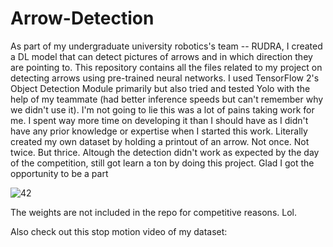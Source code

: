 # Arrow-Detection
As part of my undergraduate university robotics's team -- RUDRA, I created a DL model that can detect pictures of arrows and in which direction they are pointing to. This repository contains all the files related to my project on detecting arrows using pre-trained neural networks. I used TensorFlow 2's Object Detection Module primarily but also tried and tested Yolo with the help of my teammate (had better inference speeds but can't remember why we didn't use it). I'm not going to lie this was a lot of pains taking work for me. I spent way more time on developing it than I should have as I didn't have any prior knowledge or expertise when I started this work. Literally created my own dataset by holding a printout of an arrow. Not once. Not twice. But thrice. Altough the detection didn't work as expected by the day of the competition, still got learn a ton by doing this project. Glad I got the opportunity to be a part 

![42](https://user-images.githubusercontent.com/53865153/213199274-8e351eb5-9671-4b6a-b63e-7fcf9fd109bd.jpg)

The weights are not included in the repo for competitive reasons. Lol. 

Also check out this stop motion video of my dataset: 
